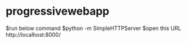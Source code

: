 # progressivewebapp
$run below command 
$python -m SimpleHTTPServer
$open this URL http://localhost:8000/
